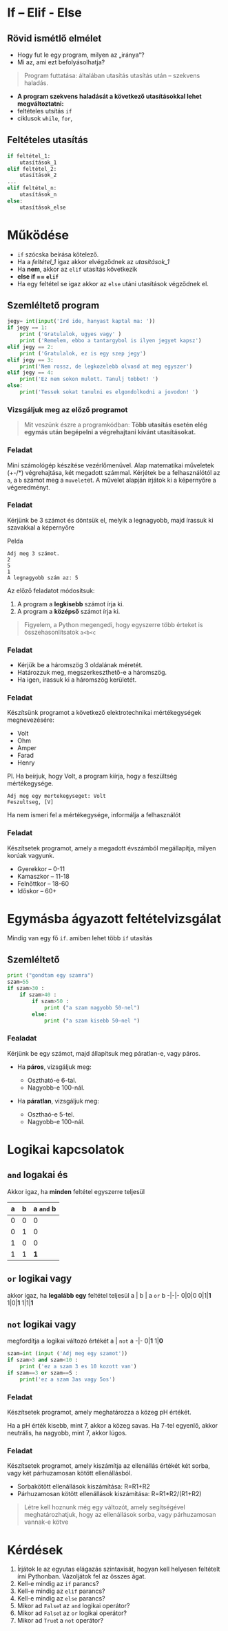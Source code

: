 # If – Elif - Else
## Rövid ismétlő elmélet

- Hogy fut le egy program, milyen az „iránya“?
- Mi az, ami ezt befolyásolhatja?

> Program futtatása: általában utasítás utasítás után – szekvens haladás.
- **A program szekvens haladását a következő utasításokkal lehet megváltoztatni:**
- feltételes utsítás `if`
- ciklusok `while`, `for`,

## Feltételes utasítás
```py
if feltétel_1:
    utasítások_1
elif feltétel_2:
    utasítások_2
...
elif feltétel_n:
    utasítások_n
else:
    utasítások_else

```

# Működése

- `if` szócska beírása kötelező.
- Ha a _feltétel_1_ igaz akkor elvégződnek az _utasítások_1_
- Ha **nem**, akkor az `elif` utasítás következik
- **else if == `elif`**
- Ha egy feltétel se igaz akkor az `else` utáni utasítások végződnek el.

## Szemléltető program

```py
jegy= int(input('Ird ide, hanyast kaptal ma: '))
if jegy == 1:
    print ('Gratulalok, ugyes vagy' )
    print ('Remelem, ebbo a tantargybol is ilyen jegyet kapsz')
elif jegy == 2:
    print ('Gratulalok, ez is egy szep jegy')
elif jegy == 3:
    print('Nem rossz, de legkozelebb olvasd at meg egyszer')
elif jegy == 4:
    print('Ez nem sokon mulott. Tanulj tobbet! ')
else:
    print('Tessek sokat tanulni es elgondolkodni a jovodon! ')
```

### Vizsgáljuk meg az előző programot
> Mit veszünk észre a programkódban:
**Több utasítás esetén elég egymás után begépelni a végrehajtani kívánt utasításokat.**

### Feladat
Mini számológép készítése vezérlőmenüvel.
Alap matematikai műveletek (+-/*) végrehajtása, két megadott számmal.
Kérjétek be a felhasználótól az `a`, a `b` számot meg a `muvelet`et. A művelet alapján írjátok ki a képernyőre a végeredményt.

### Feladat
Kérjünk be 3 számot és döntsük el, melyik a legnagyobb, majd írassuk ki szavakkal a képernyőre

Pelda
```
Adj meg 3 számot.
2
5
1
A legnagyobb szám az: 5
```

Az előző feladatot módosítsuk:
1. A program a **legkisebb** számot írja ki.
2. A program a **középső** számot írja ki.
> Figyelem, a Python megengedi, hogy egyszerre több érteket is összehasonlítsatok `a<b<c`
### Feladat
- Kérjük be a háromszög 3 oldalának méretét.
- Határozzuk meg, megszerkeszthető-e a háromszög.
- Ha igen, írassuk ki a háromszög kerületét.
### Feladat
Készítsünk programot a következő elektrotechnikai mértékegységek megnevezésére:
- Volt
- Ohm
- Amper
- Farad
- Henry

Pl.
Ha beírjuk, hogy Volt, a program kiírja, hogy a feszültség mértékegysége.
```
Adj meg egy mertekegyseget: Volt
Feszultseg, [V]
```
Ha nem ismeri fel a mértékegysége, informálja a felhasználót
### Feladat
Készítsetek programot, amely a megadott évszámból megállapítja, milyen korúak vagyunk.

- Gyerekkor – 0-11
- Kamaszkor – 11-18
- Felnőttkor – 18-60
- Időskor – 60+

# Egymásba ágyazott feltételvizsgálat
Mindig van egy fő `if`. amiben lehet több `if` utasítás

## Szemléltető

```py
print ("gondtam egy szamra")
szam=55
if szam>30 :
    if szam>40 :
        if szam>50 :
            print ("a szam nagyobb 50-nel")
        else: 
            print ("a szam kisebb 50—nel ")
```

### Fealadat
Kérjünk be egy számot, majd állapítsuk meg páratlan-e, vagy páros.

- Ha **páros**, vizsgáljuk meg:
    - Osztható-e 6-tal.
    - Nagyobb-e 100-nál.

- Ha **páratlan**, vizsgáljuk meg:
    - Oszthaó-e 5-tel.
    - Nagyobb-e 100-nál.

# Logikai kapcsolatok
## `and` logakai és
Akkor igaz, ha **minden** feltétel egyszerre teljesül 

a | b | a `and` b 
-|-|-
0|0|0
0|1|0
1|0|0
1|1|**1**

## `or` logikai vagy
akkor igaz, ha **legalább egy** feltétel teljesül
a | b | a `or` b 
-|-|-
0|0|0
0|1|**1**
1|0|**1**
1|1|**1**

## `not` logikai vagy
megfordítja a logikai változó értékét
a | `not` a 
-|-
0|**1**
1|**0**

```py
szam=int (input ('Adj meg egy szamot'))
if szam>3 and szam<10 :
    print ('ez a szam 3 es 10 kozott van')
if szam==3 or szam==S :
    print('ez a szam 3as vagy 5os')
```

### Feladat
Készítsetek programot, amely meghatározza a közeg pH értékét.

Ha a pH érték kisebb, mint 7, akkor a közeg savas. Ha 7-tel egyenlő, akkor neutrális, ha nagyobb, mint 7, akkor lúgos.

### Feladat

Készítsetek programot, amely kiszámítja az ellenállás értékét két sorba, vagy két párhuzamosan kötött ellenállásból.

- Sorbakötött ellenállások kiszámítása: R=R1+R2
- Párhuzamosan kötött ellenállások kiszámítása: R=R1*R2/(R1+R2)

> Létre kell hoznunk még egy változót, amely segítségével meghatározhatjuk, hogy az ellenállások sorba, vagy párhuzamosan vannak-e kötve

# Kérdések
1. Írjátok le az egyutas elágazás szintaxisát, hogyan kell helyesen feltételt írni Pythonban. Vázoljátok fel az összes ágat.
1. Kell-e mindig az `if` parancs?
1. Kell-e mindig az `elif` parancs?
1. Kell-e mindig az `else` parancs?
1. Mikor ad `False`t az `and` logikai operátor?
1. Mikor ad `False`t az `or` logikai operátor?
1. Mikor ad `True`t a `not` operátor?
